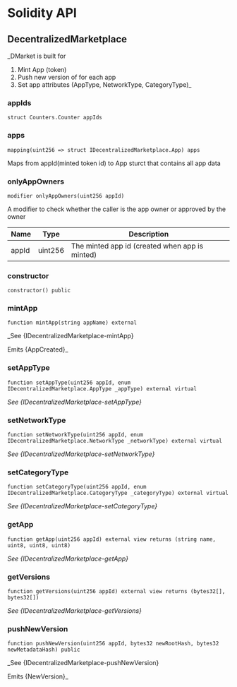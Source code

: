 # Solidity API

## DecentralizedMarketplace

_DMarket is built for
   1. Mint App (token)
   2. Push new version of for each app
   3. Set app attributes (AppType, NetworkType, CategoryType)_

### appIds

```solidity
struct Counters.Counter appIds
```

### apps

```solidity
mapping(uint256 => struct IDecentralizedMarketplace.App) apps
```

Maps from appId(minted token id) to App sturct that contains all app data

### onlyAppOwners

```solidity
modifier onlyAppOwners(uint256 appId)
```

A modifier to check whether the caller is the app owner or approved by the owner

| Name | Type | Description |
| ---- | ---- | ----------- |
| appId | uint256 | The minted app id (created when app is minted) |

### constructor

```solidity
constructor() public
```

### mintApp

```solidity
function mintApp(string appName) external
```

_See {IDecentralizedMarketplace-mintApp}

Emits {AppCreated}_

### setAppType

```solidity
function setAppType(uint256 appId, enum IDecentralizedMarketplace.AppType _appType) external virtual
```

_See {IDecentralizedMarketplace-setAppType}_

### setNetworkType

```solidity
function setNetworkType(uint256 appId, enum IDecentralizedMarketplace.NetworkType _networkType) external virtual
```

_See {IDecentralizedMarketplace-setNetworkType}_

### setCategoryType

```solidity
function setCategoryType(uint256 appId, enum IDecentralizedMarketplace.CategoryType _categoryType) external virtual
```

_See {IDecentralizedMarketplace-setCategoryType}_

### getApp

```solidity
function getApp(uint256 appId) external view returns (string name, uint8, uint8, uint8)
```

_See {IDecentralizedMarketplace-getApp}_

### getVersions

```solidity
function getVersions(uint256 appId) external view returns (bytes32[], bytes32[])
```

_See {IDecentralizedMarketplace-getVersions}_

### pushNewVersion

```solidity
function pushNewVersion(uint256 appId, bytes32 newRootHash, bytes32 newMetadataHash) public
```

_See {IDecentralizedMarketplace-pushNewVersion}

Emits {NewVersion}_

